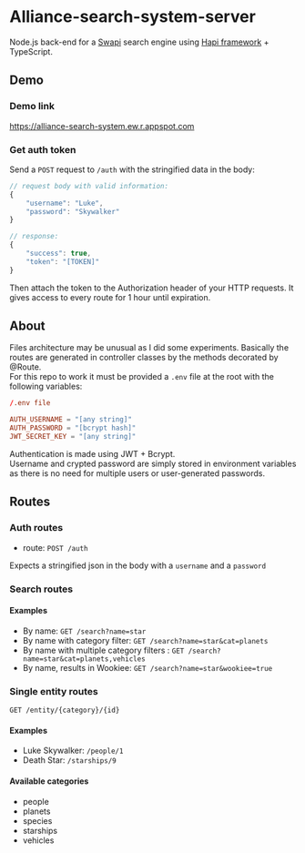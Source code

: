 # Alliance-search-system-server

Node.js back-end for a [Swapi](https://swapi.dev/) search engine using [Hapi framework](https://hapi.dev) + TypeScript.

## Demo

### Demo link

https://alliance-search-system.ew.r.appspot.com

### Get auth token

Send a `POST` request to `/auth` with the stringified data in the body:
```javascript
// request body with valid information: 
{
    "username": "Luke",
    "password": "Skywalker"
}

// response:
{
    "success": true,
    "token": "[TOKEN]"
}
```

Then attach the token to the Authorization header of your HTTP requests. It gives access to every route for 1 hour until expiration.

## About

Files architecture may be unusual as I did some experiments. Basically the routes are generated in controller classes by the methods decorated by \@Route.  
For this repo to work it must be provided a `.env` file at the root with the following variables:
```conf
/.env file

AUTH_USERNAME = "[any string]"
AUTH_PASSWORD = "[bcrypt hash]"
JWT_SECRET_KEY = "[any string]"
```

Authentication is made using JWT + Bcrypt.  
Username and crypted password are simply stored in environment variables as there is no need for multiple users or user-generated passwords.

## Routes

### Auth routes

* route: `POST /auth`

Expects a stringified json in the body with a `username` and a  `password`

### Search routes

#### Examples

* By name: `GET /search?name=star`
* By name with category filter: `GET /search?name=star&cat=planets`
* By name with multiple category filters : `GET /search?name=star&cat=planets,vehicles`
* By name, results in Wookiee: `GET /search?name=star&wookiee=true`

### Single entity routes

`GET /entity/{category}/{id}`

#### Examples

* Luke Skywalker: `/people/1`
* Death Star: `/starships/9`

#### Available categories

* people
* planets
* species
* starships
* vehicles